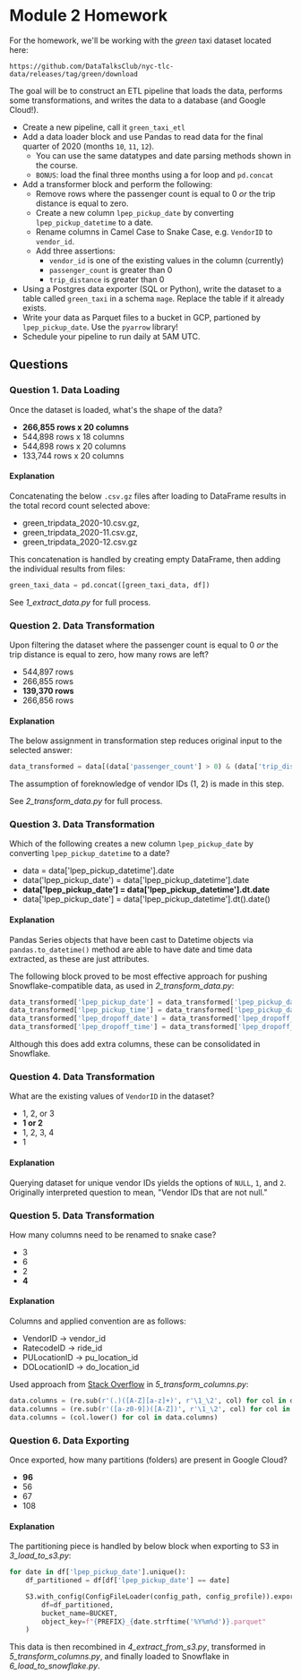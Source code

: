 # Module 2 Homework

For the homework, we'll be working with the _green_ taxi dataset located here:

`https://github.com/DataTalksClub/nyc-tlc-data/releases/tag/green/download`

The goal will be to construct an ETL pipeline that loads the data, performs some transformations, and writes the data to a database (and Google Cloud!).

- Create a new pipeline, call it `green_taxi_etl`
- Add a data loader block and use Pandas to read data for the final quarter of 2020 (months `10`, `11`, `12`).
    - You can use the same datatypes and date parsing methods shown in the course.
    - `BONUS`: load the final three months using a for loop and `pd.concat`
- Add a transformer block and perform the following:
    - Remove rows where the passenger count is equal to 0 _or_ the trip distance is equal to zero.
    - Create a new column `lpep_pickup_date` by converting `lpep_pickup_datetime` to a date.
    - Rename columns in Camel Case to Snake Case, e.g. `VendorID` to `vendor_id`.
    - Add three assertions:
        - `vendor_id` is one of the existing values in the column (currently)
        - `passenger_count` is greater than 0
        - `trip_distance` is greater than 0
- Using a Postgres data exporter (SQL or Python), write the dataset to a table called `green_taxi` in a schema `mage`. Replace the table if it already exists.
- Write your data as Parquet files to a bucket in GCP, partioned by `lpep_pickup_date`. Use the `pyarrow` library!
- Schedule your pipeline to run daily at 5AM UTC.

## Questions

### Question 1. Data Loading

Once the dataset is loaded, what's the shape of the data?

- **266,855 rows x 20 columns**
- 544,898 rows x 18 columns
- 544,898 rows x 20 columns
- 133,744 rows x 20 columns

#### Explanation

Concatenating the below `.csv.gz` files after loading to DataFrame results in the total record count selected above:

- green_tripdata_2020-10.csv.gz,
- green_tripdata_2020-11.csv.gz,
- green_tripdata_2020-12.csv.gz

This concatenation is handled by creating empty DataFrame, then adding the individual results from files:

```python
green_taxi_data = pd.concat([green_taxi_data, df])
```

See *1_extract_data.py* for full process.

### Question 2. Data Transformation

Upon filtering the dataset where the passenger count is equal to 0 _or_ the trip distance is equal to zero, how many rows are left?

- 544,897 rows
- 266,855 rows
- **139,370 rows**
- 266,856 rows

#### Explanation

The below assignment in transformation step reduces original input to the selected answer:

```python
data_transformed = data[(data['passenger_count'] > 0) & (data['trip_distance'] > 0) & (data['VendorID'].isin([1, 2]))]
```

The assumption of foreknowledge of vendor IDs (1, 2) is made in this step.

See *2_transform_data.py* for full process.

### Question 3. Data Transformation

Which of the following creates a new column `lpep_pickup_date` by converting `lpep_pickup_datetime` to a date?

- data = data['lpep_pickup_datetime'].date
- data('lpep_pickup_date') = data['lpep_pickup_datetime'].date
- **data['lpep_pickup_date'] = data['lpep_pickup_datetime'].dt.date**
- data['lpep_pickup_date'] = data['lpep_pickup_datetime'].dt().date()

#### Explanation

Pandas Series objects that have been cast to Datetime objects via `pandas.to_datetime()` method are able to have date and time data extracted, as these are just attributes.

The following block proved to be most effective approach for pushing Snowflake-compatible data, as used in *2_transform_data.py*:

```python
data_transformed['lpep_pickup_date'] = data_transformed['lpep_pickup_datetime'].dt.date
data_transformed['lpep_pickup_time'] = data_transformed['lpep_pickup_datetime'].dt.time
data_transformed['lpep_dropoff_date'] = data_transformed['lpep_dropoff_datetime'].dt.date
data_transformed['lpep_dropoff_time'] = data_transformed['lpep_dropoff_datetime'].dt.time
```

Although this does add extra columns, these can be consolidated in Snowflake.

### Question 4. Data Transformation

What are the existing values of `VendorID` in the dataset?

- 1, 2, or 3
- **1 or 2**
- 1, 2, 3, 4
- 1

#### Explanation

Querying dataset for unique vendor IDs yields the options of `NULL`, `1`, and `2`. Originally interpreted question to mean, "Vendor IDs that are not null."

### Question 5. Data Transformation

How many columns need to be renamed to snake case?

- 3
- 6
- 2
- **4**

#### Explanation

Columns and applied convention are as follows:

- VendorID &rarr; vendor_id
- RatecodeID &rarr; ride_id
- PULocationID &rarr; pu_location_id
- DOLocationID &rarr; do_location_id

Used approach from [Stack Overflow](https://stackoverflow.com/questions/1175208/elegant-python-function-to-convert-camelcase-to-snake-case) in *5_transform_columns.py*:

```python
data.columns = (re.sub(r'(.)([A-Z][a-z]+)', r'\1_\2', col) for col in data.columns)
data.columns = (re.sub(r'([a-z0-9])([A-Z])', r'\1_\2', col) for col in data.columns)
data.columns = (col.lower() for col in data.columns)
```

### Question 6. Data Exporting

Once exported, how many partitions (folders) are present in Google Cloud?

- **96**
- 56
- 67
- 108

#### Explanation

The partitioning piece is handled by below block when exporting to S3 in *3_load_to_s3.py*:

```python
for date in df['lpep_pickup_date'].unique():
    df_partitioned = df[df['lpep_pickup_date'] == date]

    S3.with_config(ConfigFileLoader(config_path, config_profile)).export(
        df=df_partitioned,
        bucket_name=BUCKET,
        object_key=f"{PREFIX}_{date.strftime('%Y%m%d')}.parquet"
    )
```

This data is then recombined in *4_extract_from_s3.py*, transformed in *5_transform_columns.py*, and finally loaded to Snowflake in *6_load_to_snowflake.py*.
